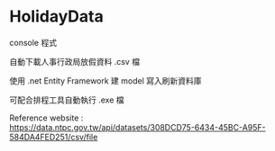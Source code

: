 # HolidayData

console 程式

自動下載人事行政局放假資料 .csv 檔

使用 .net Entity Framework 建 model 寫入刷新資料庫

可配合排程工具自動執行 .exe 檔

Reference website :  
https://data.ntpc.gov.tw/api/datasets/308DCD75-6434-45BC-A95F-584DA4FED251/csv/file
